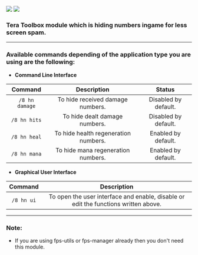 [![](https://img.shields.io/badge/Tera%20Toolbox-Discord-blueviolet)](https://discord.gg/dUNDDtw)
[![](https://img.shields.io/badge/Pay%20Pal-Donation-blue)](https://www.paypal.me/Shalltearz)

### Tera Toolbox module which is hiding numbers ingame for less screen spam.

---

### Available commands depending of the application type you are using are the following:

- **Command Line Interface**

| Command | Description | Status |
| :---: | :---: | :---: |
| `/8 hn damage` | To hide received damage numbers. | Disabled by default. |
| `/8 hn hits` | To hide dealt damage numbers. | Disabled by default. |
| `/8 hn heal` | To hide health regeneration numbers. | Enabled by default. |
| `/8 hn mana` | To hide mana regeneration numbers. | Enabled by default. |

- **Graphical User Interface**

| Command | Description |
| :---: | :---: |
| `/8 hn ui` | To open the user interface and enable, disable or edit the functions written above. |

---

### Note:
- If you are using fps-utils or fps-manager already then you don't need this module.